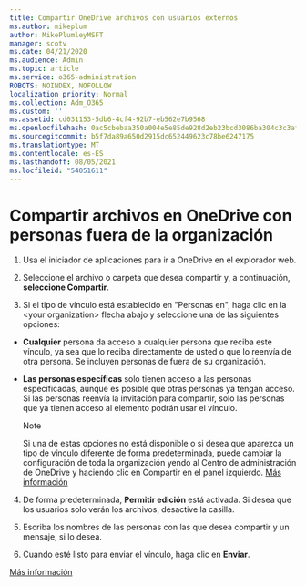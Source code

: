 ```yaml
---
title: Compartir OneDrive archivos con usuarios externos
ms.author: mikeplum
author: MikePlumleyMSFT
manager: scotv
ms.date: 04/21/2020
ms.audience: Admin
ms.topic: article
ms.service: o365-administration
ROBOTS: NOINDEX, NOFOLLOW
localization_priority: Normal
ms.collection: Adm_O365
ms.custom: ''
ms.assetid: cd031153-5db6-4cf4-92b7-eb562e7b9568
ms.openlocfilehash: 0ac5cbebaa350a004e5e85de928d2eb23bcd3086ba304c3c3afdfa9c13e42188
ms.sourcegitcommit: b5f7da89a650d2915dc652449623c78be6247175
ms.translationtype: MT
ms.contentlocale: es-ES
ms.lasthandoff: 08/05/2021
ms.locfileid: "54051611"
---
```

# <a name="share-files-in-onedrive-with-people-outside-your-organization"></a>Compartir archivos en OneDrive con personas fuera de la organización

1. Usa el iniciador de aplicaciones para ir a OneDrive en el explorador web. 
    
2. Seleccione el archivo o carpeta que desea compartir y, a continuación, **seleccione Compartir**. 
    
3. Si el tipo de vínculo está establecido en "Personas en", haga clic en la \<your organization\> flecha abajo y seleccione una de las siguientes opciones: 
    
  - **Cualquier** persona da acceso a cualquier persona que reciba este vínculo, ya sea que lo reciba directamente de usted o que lo reenvía de otra persona. Se incluyen personas de fuera de su organización. 
    
  - **Las personas específicas** solo tienen acceso a las personas especificadas, aunque es posible que otras personas ya tengan acceso. Si las personas reenvía la invitación para compartir, solo las personas que ya tienen acceso al elemento podrán usar el vínculo. 
    
    > [!NOTE]
    > Si una de estas opciones no está disponible o si desea que aparezca un tipo de vínculo diferente de forma predeterminada,  puede cambiar la configuración de toda la organización yendo al Centro de administración de OneDrive y haciendo clic en Compartir en el panel izquierdo. [Más información](https://go.microsoft.com/fwlink/?linkid=871961)
  
4. De forma predeterminada, **Permitir edición** está activada. Si desea que los usuarios solo verán los archivos, desactive la casilla. 
    
5. Escriba los nombres de las personas con las que desea compartir y un mensaje, si lo desea.
    
6. Cuando esté listo para enviar el vínculo, haga clic en **Enviar**. 
    
[Más información](https://go.microsoft.com/fwlink/?linkid=871861)
  


